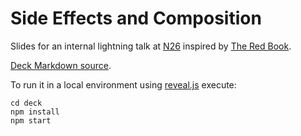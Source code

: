 # Side Effects and Composition

Slides for an internal lightning talk at [N26](https://www.n26.com) inspired by [The Red Book](https://www.manning.com/books/functional-programming-in-scala).

[Deck Markdown source](/src/main/ank/README.mk).

To run it in a local environment using [reveal.js](https://github.com/hakimel/reveal.js/) execute:

```
cd deck
npm install
npm start
```
